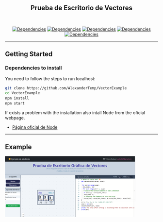 <h2 align="center">
 Prueba de Escritorio de Vectores
</h2>
<br/>
<div align="center">

[![Dependencies](https://img.shields.io/badge/react-%2320232a.svg?style=for-the-badge&logo=react&logoColor=%2361DAFB)](https://img.shields.io/badge/react-%2320232a.svg?style=for-the-badge&logo=react&logoColor=%2361DAFB)
[![Dependencies](https://img.shields.io/badge/React-React%20Icons-red)](https://img.shields.io/badge/React-React%20Icons-red)
[![Dependencies](https://img.shields.io/badge/React-React%20Flow-blue)](https://img.shields.io/badge/React-React%20Flow-blue)
[![Dependencies](https://img.shields.io/badge/Post%20CSS-Tailwind-brightgreen)](https://img.shields.io/badge/Post%20CSS-Tailwind-brightgreen)
[![Dependencies](https://img.shields.io/badge/React-Monaco-green)](https://img.shields.io/badge/React-Monaco-green)
</div>

---
## Getting Started

### Dependencies to install

You need to follow the steps to run localhost:

```sh
git clone https://github.com/AlexanderTemp/VectorExample
cd VectorExample
npm install
npm start
```

If exists a problem with the installation also intall Node from the oficial webpage.

 - <a href="https://nodejs.org/" alt="Node Oficcial Webpage">Página oficial de Node</a>

---
## Example

<img src="https://github.com/AlexanderTemp/VectorExample/blob/master/screenshot/Captura.png" data-canonical-src="https://github.com/AlexanderTemp/VectorExample/blob/master/screenshot/Captura.png" height="200" />
